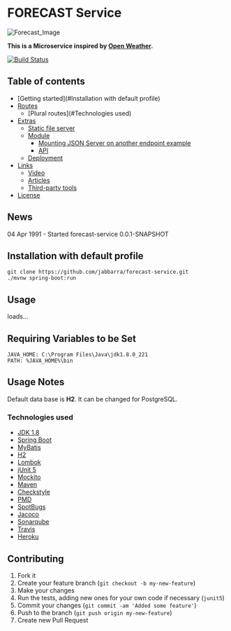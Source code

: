 
FORECAST Service
==========

![Forecast_Image](https://raw.githubusercontent.com/jabbarra/forecast-service/develop/icon-forecast.jpg) 

**This is a Microservice inspired by [Open
Weather](https://openweathermap.org/).**

[![Build
Status](https://travis-ci.org/jabbarra/forecast-service.svg)](https://travis-ci.org/github/jabbarra/forecast-service)


## Table of contents
- [Getting started](#Installation with default profile)
- [Routes](#routes)
  * [Plural routes](#Technologies used)
- [Extras](#extras)
  * [Static file server](#static-file-server)
  * [Module](#module)
    + [Mounting JSON Server on another endpoint example](#mounting-json-server-on-another-endpoint-example)
    + [API](#api)
  * [Deployment](#deployment)
- [Links](#links)
  * [Video](#video)
  * [Articles](#articles)
  * [Third-party tools](#third-party-tools)
- [License](#license)

News
----
04 Apr 1991 - Started forecast-service 0.0.1-SNAPSHOT

Installation with default profile
--------------------------

```shell
git clone https://github.com/jabbarra/forecast-service.git
./mvnw spring-boot:run
```

Usage
-----
loads...

Requiring Variables to be Set
-----------------------------

```
JAVA_HOME: C:\Program Files\Java\jdk1.8.0_221
PATH: %JAVA_HOME%\bin
```

Usage Notes
-----------

Default data base is **H2**. It can be changed for PostgreSQL.

### Technologies used
- [JDK 1.8](https://www.oracle.com/index.html)
- [Spring Boot](https://projects.spring.io/spring-boot/)
- [MyBatis](https://blog.mybatis.org/)
- [H2](https://www.h2database.com/html/main.html)
- [Lombok](https://projectlombok.org/)
- [jUnit 5](http://junit.org/junit5/)
- [Mockito](http://site.mockito.org/)
- [Maven](https://maven.apache.org/)
- [Checkstyle](https://checkstyle.sourceforge.io/)
- [PMD](https://pmd.github.io/)
- [SpotBugs](https://spotbugs.github.io/)
- [Jacoco](https://www.jacoco.org/jacoco/trunk/index.html)
- [Sonarqube](https://www.sonarqube.org/)
- [Travis](https://travis-ci.com/)
- [Heroku](https://www.sonarqube.org/)

Contributing
------------

1. Fork it
2. Create your feature branch (`git checkout -b my-new-feature`)
3. Make your changes
4. Run the tests, adding new ones for your own code if necessary (`junit5`)
5. Commit your changes (`git commit -am 'Added some feature'`)
6. Push to the branch (`git push origin my-new-feature`)
7. Create new Pull Request

